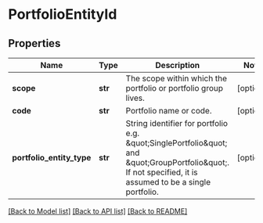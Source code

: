 # PortfolioEntityId

## Properties
Name | Type | Description | Notes
------------ | ------------- | ------------- | -------------
**scope** | **str** | The scope within which the portfolio or portfolio group lives. | [optional] 
**code** | **str** | Portfolio name or code. | [optional] 
**portfolio_entity_type** | **str** | String identifier for portfolio e.g. \&quot;SinglePortfolio\&quot; and \&quot;GroupPortfolio\&quot;. If not specified, it is assumed to be a single portfolio. | [optional] 

[[Back to Model list]](../README.md#documentation-for-models) [[Back to API list]](../README.md#documentation-for-api-endpoints) [[Back to README]](../README.md)


